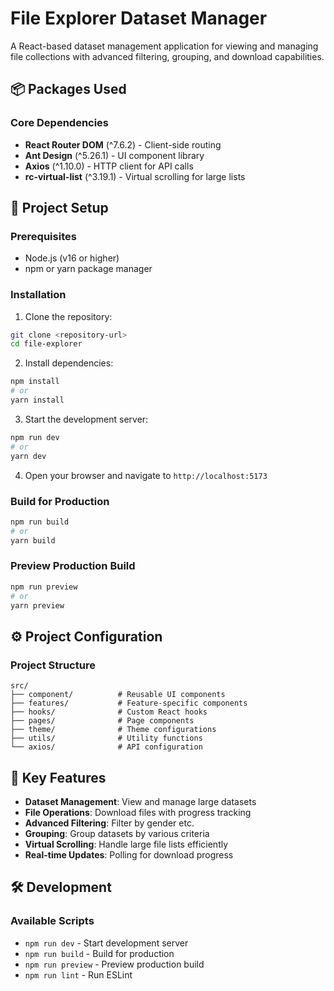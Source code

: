 # File Explorer Dataset Manager

A React-based dataset management application for viewing and managing file collections with advanced filtering, grouping, and download capabilities.

## 📦 Packages Used

### Core Dependencies
- **React Router DOM** (^7.6.2) - Client-side routing
- **Ant Design** (^5.26.1) - UI component library
- **Axios** (^1.10.0) - HTTP client for API calls
- **rc-virtual-list** (^3.19.1) - Virtual scrolling for large lists


## 🚀 Project Setup

### Prerequisites
- Node.js (v16 or higher)
- npm or yarn package manager

### Installation

1. Clone the repository:
```bash
git clone <repository-url>
cd file-explorer
```

2. Install dependencies:
```bash
npm install
# or
yarn install
```

3. Start the development server:
```bash
npm run dev
# or
yarn dev
```

4. Open your browser and navigate to `http://localhost:5173`

### Build for Production
```bash
npm run build
# or
yarn build
```

### Preview Production Build
```bash
npm run preview
# or
yarn preview
```

## ⚙️ Project Configuration

### Project Structure
```
src/
├── component/          # Reusable UI components
├── features/           # Feature-specific components
├── hooks/              # Custom React hooks
├── pages/              # Page components
├── theme/              # Theme configurations
├── utils/              # Utility functions
└── axios/              # API configuration
```

## 🔧 Key Features

- **Dataset Management**: View and manage large datasets
- **File Operations**: Download files with progress tracking
- **Advanced Filtering**: Filter by gender etc.
- **Grouping**: Group datasets by various criteria
- **Virtual Scrolling**: Handle large file lists efficiently
- **Real-time Updates**: Polling for download progress

## 🛠️ Development

### Available Scripts
- `npm run dev` - Start development server
- `npm run build` - Build for production
- `npm run preview` - Preview production build
- `npm run lint` - Run ESLint
